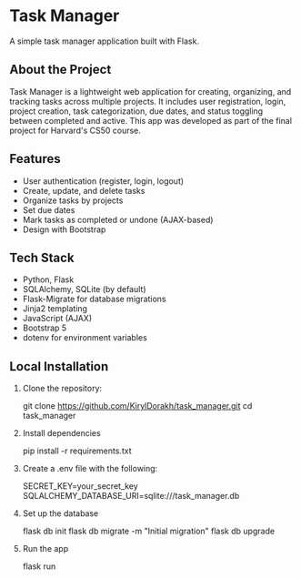 # Task Manager

A simple task manager application built with Flask.

## About the Project
Task Manager is a lightweight web application for creating, organizing, and tracking tasks across multiple projects. It includes user registration, login, project creation, task categorization, due dates, and status toggling between completed and active. This app was developed as part of the final project for Harvard's CS50 course.

## Features
- User authentication (register, login, logout)
- Create, update, and delete tasks
- Organize tasks by projects
- Set due dates
- Mark tasks as completed or undone (AJAX-based)
- Design with Bootstrap

## Tech Stack
- Python, Flask
- SQLAlchemy, SQLite (by default)
- Flask-Migrate for database migrations
- Jinja2 templating
- JavaScript (AJAX)
- Bootstrap 5
- dotenv for environment variables

## Local Installation
1. Clone the repository:

   git clone https://github.com/KirylDorakh/task_manager.git
   cd task_manager

2. Install dependencies

   pip install -r requirements.txt

3. Create a .env file with the following:

   SECRET_KEY=your_secret_key
   SQLALCHEMY_DATABASE_URI=sqlite:///task_manager.db

4. Set up the database

   flask db init
   flask db migrate -m "Initial migration"
   flask db upgrade

5.	Run the app

      flask run